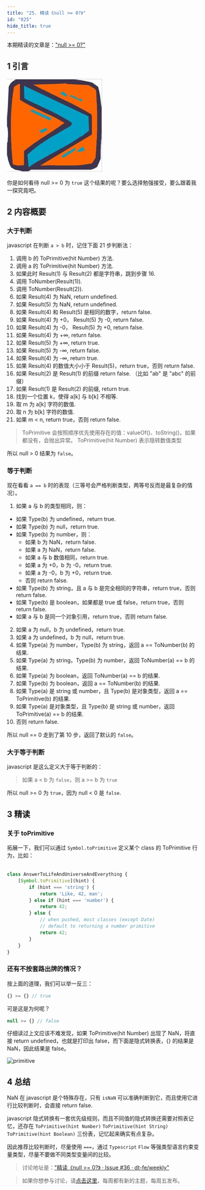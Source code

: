 ```yaml
---
title: "25. 精读《null >= 0?》"
id: "025"
hide_title: true
---
```


本期精读的文章是：["null >= 0?"](https://blog.campvanilla.com/javascript-the-curious-case-of-null-0-7b131644e274)

## 1 引言

![](/assets/24/gt.jpeg)

你是如何看待 null >= 0 为 `true` 这个结果的呢？要么选择勉强接受，要么跟着我一探究竟吧。

## 2 内容概要

### 大于判断

javascript 在判断 `a > b` 时，记住下面 21 步判断法：

1. 调用 b 的 ToPrimitive(hit Number) 方法.
2. 调用 a 的 ToPrimitive(hit Number) 方法.
3. 如果此时 Result(1) 与 Result(2) 都是字符串，跳到步骤 16.
4. 调用 ToNumber(Result(1)).
5. 调用 ToNumber(Result(2)).
6. 如果 Result(4) 为 NaN, return undefined.
7. 如果 Result(5) 为 NaN, return undefined.
8. 如果 Result(4) 和 Result(5) 是相同的数字，return false.
9. 如果 Result(4) 为 +0， Result(5) 为 -0, return false.
10. 如果 Result(4) 为 -0， Result(5) 为 +0, return false.
11. 如果 Result(4) 为 +∞, return false.
12. 如果 Result(5) 为 +∞, return true.
13. 如果 Result(5) 为 -∞, return false.
14. 如果 Result(4) 为 -∞, return true.
15. 如果 Result(4) 的数值大小小于 Result(5)，return true，否则 return false.
16. 如果 Result(2) 是 Result(1) 的前缀 return false. （比如 "ab" 是 "abc" 的前缀）
17. 如果 Result(1) 是 Result(2) 的前缀, return true.
18. 找到一个位置 k，使得 a[k] 与 b[k] 不相等.
19. 取 m 为 a[k] 字符的数值.
20. 取 n 为 b[k] 字符的数值.
21. 如果 m < n, return true，否则 return false.

> ToPrimitive 会按照顺序优先使用存在的值：valueOf()、toString()，如果都没有，会抛出异常。
> ToPrimitive(hit Number) 表示隐转数值类型

所以 null > 0 结果为 `false`。

### 等于判断

现在看看 `a == b` 时的表现（三等号会严格判断类型，两等号反而是最复杂的情况）。

1. 如果 a 与 b 的类型相同，则：
  - 如果 Type(b) 为 undefined，return true.
  - 如果 Type(b) 为 null，return true.
  - 如果 Type(b) 为 number，则：
     - 如果 b 为 NaN，return false.
     - 如果 a 为 NaN，return false.
     - 如果 a 与 b 数值相同，return true.
     - 如果 a 为 +0，b 为 -0，return true.
     - 如果 a 为 -0，b 为 +0，return true.
     - 否则 return false.
  - 如果 Type(b) 为 string，且 a 与 b 是完全相同的字符串，return true，否则 return false.
  - 如果 Type(b) 是 boolean，如果都是 true 或 false，return true，否则 return false.
  - 如果 a 与 b 是同一个对象引用，return true，否则 return false.
2. 如果 a 为 null，b 为 undefined，return true.
3. 如果 a 为 undefined，b 为 null，return true.
4. 如果 Type(a) 为 number，Type(b) 为 string，返回 a == ToNumber(b) 的结果.
5. 如果 Type(a) 为 string，Type(b) 为 number，返回 ToNumber(a) == b 的结果.
6. 如果 Type(a) 为 boolean，返回 ToNumber(a) == b 的结果.
7. 如果 Type(b) 为 boolean，返回 a == ToNumber(b) 的结果.
8. 如果 Type(a) 是 string 或 number，且 Type(b) 是对象类型，返回 a == ToPrimitive(b) 的结果.
9. 如果 Type(a) 是对象类型，且 Type(b) 是 string 或 number，返回 ToPrimitive(a) == b 的结果.
10. 否则 return false.

所以 null == 0 走到了第 10 步，返回了默认的 `false`。

### 大于等于判断

javascript 是这么定义大于等于判断的：

> 如果 a < b 为 `false`，则 a >= b 为 `true`

所以 null >= 0 为 `true`，因为 null < 0 是 `false`.

## 3 精读

### 关于 toPrimitive

拓展一下，我们可以通过 `Symbol.toPrimitive` 定义某个 class 的 ToPrimitive 行为，比如：

```javascript

class AnswerToLifeAndUniverseAndEverything {
    [Symbol.toPrimitive](hint) {
        if (hint === 'string') {
            return 'Like, 42, man';
        } else if (hint === 'number') {
            return 42;
        } else {
            // when pushed, most classes (except Date)
            // default to returning a number primitive
            return 42;
        }
    }
}
```

### 还有不按套路出牌的情况？

按上面的道理，我们可以举一反三：

```javascript
{} >= {} // true
```

可是这是为何呢？

```javascript
null >= {} // false
```

仔细读过上文应该不难发现，如果 ToPrimitive(hit Number) 出现了 NaN，将直接 return undefined，也就是打印出 false，而下面是隐式转换表，{} 的结果是 NaN，因此结果是 false。

![primitive](https://camo.githubusercontent.com/c8ccc486bd441453d9c3529ed6d3b26661541787/68747470733a2f2f692e6c6f6c692e6e65742f323031372f30392f32322f353963346362316238336434632e706e67)

## 4 总结

NaN 在 javascript 是个特殊存在，只有 `isNaN` 可以准确判断到它，而且使用它进行比较判断时，会直接 return false.

javascript 隐式转换有一套优先级规则，而且不同值的隐式转换还需要对照表记忆，还存在 `ToPrimitive(hint Number)` `ToPrimitive(hint String)` `ToPrimitive(hint Boolean)` 三份表，记忆起来确实有点复杂。

因此推荐比较判断时，尽量使用 `===`，通过 `Typescript` `Flow` 等强类型语言约束变量类型，尽量不要做不同类型变量间的比较。

> 讨论地址是：["精读《null >= 0?》 · Issue #36 · dt-fe/weekly"](https://github.com/dt-fe/weekly/issues/36)

> 如果你想参与讨论，请[点击这里](https://github.com/dt-fe/weekly)，每周都有新的主题，每周五发布。
